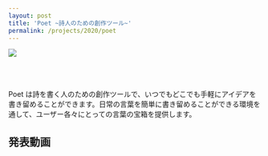```yaml
---
layout: post
title: 'Poet ~詩人のための創作ツール~'
permalink: /projects/2020/poet
---
```


<img class='top-img lazyload' src='/spinner.svg' data-src='/assets/img/thumbnails/2020/poet.jpeg' loading='lazy' style='margin-bottom: 50px;' />

Poet は詩を書く人のための創作ツールで、いつでもどこでも手軽にアイデアを書き留めることができます。日常の言葉を簡単に書き留めることができる環境を通して、ユーザー各々にとっての言葉の宝箱を提供します。


<h2>発表動画</h2>

<div class="youtube">
  <iframe width="560" height="315" class="lazyload" data-src="https://www.youtube.com/embed/PQMZAD6NwYU?rel=0" frameborder="0" allowfullscreen=""></iframe>
</div>

